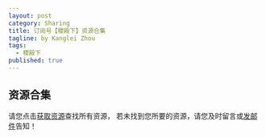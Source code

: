 ```yaml
---
layout: post
category: Sharing
title: 订阅号【稷殿下】资源合集
tagline: by Kanglei Zhou
tags: 
  - 稷殿下
published: true
---
```


## 资源合集
请您点击[获取资源](https://zhoukanglei.github.io/jidianxia/)查找所有资源，
若未找到您所要的资源，请您及时留言或[发邮件](mailto:zhoukanglei@qq.com)告知！

